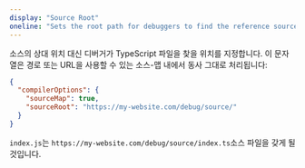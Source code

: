 ```yaml
---
display: "Source Root"
oneline: "Sets the root path for debuggers to find the reference source code"
---
```


소스의 상대 위치 대신 디버거가 TypeScript 파일을 찾을 위치를 지정합니다.
이 문자열은 경로 또는 URL을 사용할 수 있는 소스-맵 내에서 동사 그대로 처리됩니다:

```json tsconfig
{
  "compilerOptions": {
    "sourceMap": true,
    "sourceRoot": "https://my-website.com/debug/source/"
  }
}
```

`index.js`는 `https://my-website.com/debug/source/index.ts`소스 파일을 갖게 될 것입니다.
